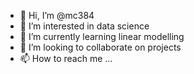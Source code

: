 - 👋 Hi, I’m @mc384
- 👀 I’m interested in data science
- 🌱 I’m currently learning linear modelling
- 💞️ I’m looking to collaborate on projects
- 📫 How to reach me ...

<!---
mc384/mc384 is a ✨ special ✨ repository because its `README.md` (this file) appears on your GitHub profile.
You can click the Preview link to take a look at your changes.
--->
